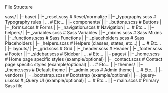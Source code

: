File Structure

sass/ 
| 
|– base/ 
|   |– _reset.scss        # Reset/normalize
|   |– _typography.scss   # Typography rules 
|   ...                   # Etc… 
| 
|– components/ 
|   |– _buttons.scss      # Buttons 
|   |– _forms.scss        # Forms 
|   |– _navigation.scss   # Navigation 
|   ...                   # Etc… 
| 
|– helpers/
|   |– _variables.scss    # Sass Variables 
|   |– _mixins.scss       # Sass Mixins
|   |- _functions.scss 	  # Sass Functions 
|   |– _placeholders.scss # Sass Placeholders 
|   |– _helpers.scss      # Helpers (classes, states, etc...)
|   ...                   # Etc… 
| 
|– layouts/ 
|   |– _grid.scss         # Grid 
|   |– _header.scss       # Header 
|   |– _footer.scss       # Footer 
|   |– _sidebar.scss      # Sidebar 
|   ...                   # Etc… 
| 
|– pages/ 
|   |– _home.scss         # Home page specific styles (example/optional)
|   |– _contact.scss      # Contact page specific styles (example/optional)
|   ...                   # Etc… 
| 
|– themes/ 
|   |– _theme.scss        # Default theme
|   |– _admin.scss        # Admin theme 
|   ...                   # Etc… 
| 
|– vendors/
|   |– _bootstrap.scss    # Bootstrap (example/optional)
|   |– _jquery-ui.scss    # jQuery UI (example/optional)
|   ...                   # Etc… 
| 
| 
– main.scss               # Primary Sass file 